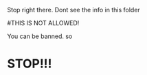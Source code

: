 Stop right there. Dont  see the info in this folder

#THIS IS NOT ALLOWED!

You can be banned. so
# STOP!!!
